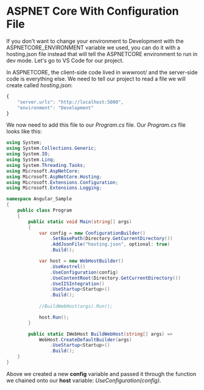 # ASPNET Core With Configuration File

If you don't want to change your environment to Development with the ASPNETCORE_ENVIRONMENT variable we used, you can do it with a hosting.json file instead that will tell the ASPNETCORE environment to run in dev mode. Let's go to VS Code for our project.

In ASPNETCORE, the client-side code lived in wwwroot/ and the server-side code is everything else. We need to tell our project to read a file we will create called *hosting.json*:

```js
{
    "server.urls": "http://localhost:5000",
    "environment": "Development"
}
```

We now need to add this file to our *Program.cs* file. Our *Program.cs* file looks like this:

```cs
using System;
using System.Collections.Generic;
using System.IO;
using System.Linq;
using System.Threading.Tasks;
using Microsoft.AspNetCore;
using Microsoft.AspNetCore.Hosting;
using Microsoft.Extensions.Configuration;
using Microsoft.Extensions.Logging;

namespace Angular_Sample
{
    public class Program
    {
        public static void Main(string[] args)
        {
            var config = new ConfigurationBuilder()
                .SetBasePath(Directory.GetCurrentDirectory())
                .AddJsonFile("hosting.json", optional: true)
                .Build();

            var host = new WebHostBuilder()
                .UseKestrel()
                .UseConfiguration(config)
                .UseContentRoot(Directory.GetCurrentDirectory())
                .UseIISIntegration()
                .UseStartup<Startup>()
                .Build();
            
            //BuildWebHost(args).Run();

            host.Run();
        }

        public static IWebHost BuildWebHost(string[] args) =>
            WebHost.CreateDefaultBuilder(args)
                .UseStartup<Startup>()
                .Build();
    }
}
```

Above we created a new **config** variable and passed it through the function we chained onto our **host** variable: *UseConfiguration(config)*.
